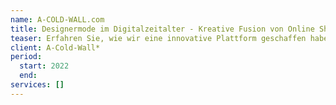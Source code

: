 ```yaml
---
name: A-COLD-WALL.com
title: Designermode im Digitalzeitalter - Kreative Fusion von Online Shop und Website
teaser: Erfahren Sie, wie wir eine innovative Plattform geschaffen haben, die Luxusmode durch dynamische, generative Designs neu definiert.
client: A-Cold-Wall*
period:
  start: 2022
  end:
services: []
---
```

